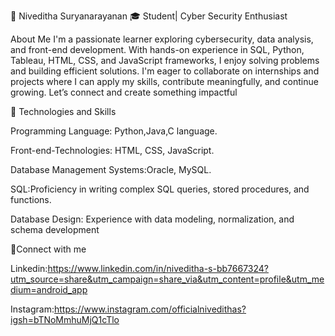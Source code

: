 👋 Niveditha Suryanarayanan 🎓 Student| Cyber Security Enthusiast

About Me I'm a passionate learner exploring cybersecurity, data analysis, and front-end development. With hands-on experience in SQL, Python, Tableau, HTML, CSS, and JavaScript frameworks, I enjoy solving problems and building efficient solutions. I'm eager to collaborate on internships and projects where I can apply my skills, contribute meaningfully, and continue growing. Let’s connect and create something impactful


🚀 Technologies and Skills


Programming Language: Python,Java,C language. 

Front-end-Technologies: HTML, CSS, JavaScript. 

Database Management Systems:Oracle, MySQL. 

SQL:Proficiency in writing complex SQL queries, stored procedures, and functions. 

Database Design: Experience with data modeling, normalization, and schema development


📌Connect with me 

Linkedin:https://www.linkedin.com/in/niveditha-s-bb7667324?utm_source=share&utm_campaign=share_via&utm_content=profile&utm_medium=android_app

Instagram:https://www.instagram.com/officialnivedithas?igsh=bTNoMmhuMjQ1cTlo
